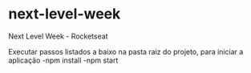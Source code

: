 # next-level-week
Next Level Week - Rocketseat

Executar passos listados a baixo na pasta raiz do projeto, para iniciar a aplicação
-npm install
-npm start

